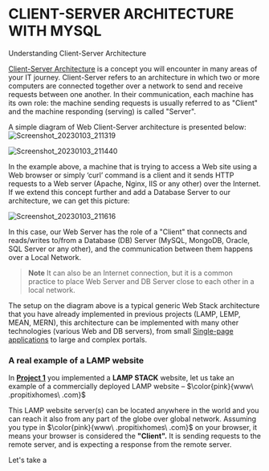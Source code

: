 # CLIENT-SERVER ARCHITECTURE WITH MYSQL   
Understanding Client-Server Architecture  

[Client-Server Architecture](https://en.wikipedia.org/wiki/Client%E2%80%93server_model) is a concept you will encounter in many areas of your IT journey. Client-Server refers to an architecture in which two or more computers are connected together over a network to send and receive requests between one another. In their communication, each machine has its own role: the machine sending requests is usually referred to as "Client" and the machine responding (serving) is called "Server".  

A simple diagram of Web Client-Server architecture is presented below:  
![Screenshot_20230103_211319](https://user-images.githubusercontent.com/105195327/210434114-0881fda9-b27c-4893-bcaf-a49bc8406a70.png)  
  
![Screenshot_20230103_211440](https://user-images.githubusercontent.com/105195327/210434241-b1a2133c-fa8e-48b3-b342-99d33d3adf70.png)  

In the example above, a machine that is trying to access a Web site using a Web browser or simply ‘curl’ command is a client and it sends HTTP requests to a Web server (Apache, Nginx, IIS or any other) over the Internet. 
If we extend this concept further and add a Database Server to our architecture, we can get this picture:   

![Screenshot_20230103_211616](https://user-images.githubusercontent.com/105195327/210434440-bc020ef3-4c7d-47b5-8001-a390fbc885ad.png)  

In this case, our Web Server has the role of a "Client" that connects and reads/writes to/from a Database (DB) Server (MySQL, MongoDB, Oracle, SQL Server or any other), and the communication between them happens over a Local Network. 
> **Note** It can also be an Internet connection, but it is a common practice to place Web Server and DB Server close to each other in a local network.  

The setup on the diagram above is a typical generic Web Stack architecture that you have already implemented in previous projects (LAMP, LEMP, MEAN, MERN), this architecture can be implemented with many other technologies (various Web and DB servers), from small [Single-page applications](https://en.wikipedia.org/wiki/Single-page_application) to large and complex portals.  

### A real example of a LAMP website  
In [**Project 1**](https://github.com/StrangeJay/DevOps_Journey) you implemented a **LAMP STACK** website, let us take an example of a commercially deployed LAMP website – $\color{pink}{www\ .propitixhomes\ .com}$  

This LAMP website server(s) can be located anywhere in the world and you can reach it also from any part of the globe over global network. 
Assuming you type in $\color{pink}{www\ .propitixhomes\ .com}$ on your browser, it means your browser is considered the **"Client".** It is sending requests to the remote server, and is expecting a response from the remote server.  

Let's take a 
















